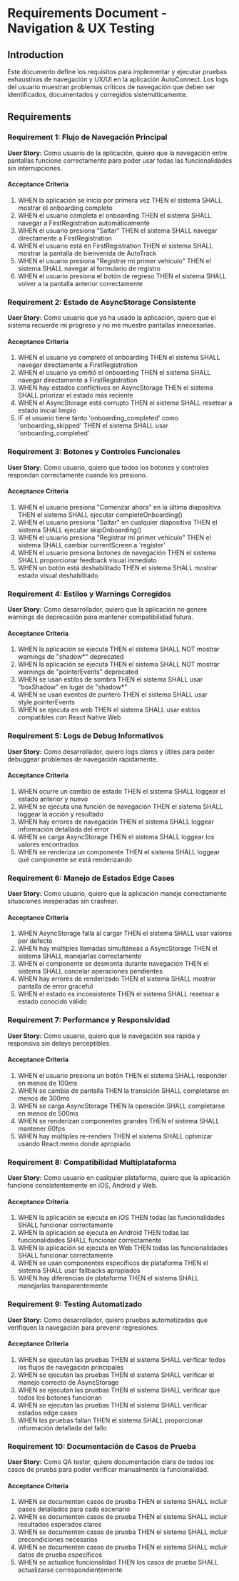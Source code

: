 # Requirements Document - Navigation & UX Testing

## Introduction

Este documento define los requisitos para implementar y ejecutar pruebas exhaustivas de navegación y UX/UI en la aplicación AutoConnect. Los logs del usuario muestran problemas críticos de navegación que deben ser identificados, documentados y corregidos sistemáticamente.

## Requirements

### Requirement 1: Flujo de Navegación Principal

**User Story:** Como usuario de la aplicación, quiero que la navegación entre pantallas funcione correctamente para poder usar todas las funcionalidades sin interrupciones.

#### Acceptance Criteria

1. WHEN la aplicación se inicia por primera vez THEN el sistema SHALL mostrar el onboarding completo
2. WHEN el usuario completa el onboarding THEN el sistema SHALL navegar a FirstRegistration automáticamente
3. WHEN el usuario presiona "Saltar" THEN el sistema SHALL navegar directamente a FirstRegistration
4. WHEN el usuario está en FirstRegistration THEN el sistema SHALL mostrar la pantalla de bienvenida de AutoTrack
5. WHEN el usuario presiona "Registrar mi primer vehículo" THEN el sistema SHALL navegar al formulario de registro
6. WHEN el usuario presiona el botón de regreso THEN el sistema SHALL volver a la pantalla anterior correctamente

### Requirement 2: Estado de AsyncStorage Consistente

**User Story:** Como usuario que ya ha usado la aplicación, quiero que el sistema recuerde mi progreso y no me muestre pantallas innecesarias.

#### Acceptance Criteria

1. WHEN el usuario ya completó el onboarding THEN el sistema SHALL navegar directamente a FirstRegistration
2. WHEN el usuario ya omitió el onboarding THEN el sistema SHALL navegar directamente a FirstRegistration
3. WHEN hay estados conflictivos en AsyncStorage THEN el sistema SHALL priorizar el estado más reciente
4. WHEN el AsyncStorage está corrupto THEN el sistema SHALL resetear a estado inicial limpio
5. IF el usuario tiene tanto 'onboarding_completed' como 'onboarding_skipped' THEN el sistema SHALL usar 'onboarding_completed'

### Requirement 3: Botones y Controles Funcionales

**User Story:** Como usuario, quiero que todos los botones y controles respondan correctamente cuando los presiono.

#### Acceptance Criteria

1. WHEN el usuario presiona "Comenzar ahora" en la última diapositiva THEN el sistema SHALL ejecutar completeOnboarding()
2. WHEN el usuario presiona "Saltar" en cualquier diapositiva THEN el sistema SHALL ejecutar skipOnboarding()
3. WHEN el usuario presiona "Registrar mi primer vehículo" THEN el sistema SHALL cambiar currentScreen a 'register'
4. WHEN el usuario presiona botones de navegación THEN el sistema SHALL proporcionar feedback visual inmediato
5. WHEN un botón está deshabilitado THEN el sistema SHALL mostrar estado visual deshabilitado

### Requirement 4: Estilos y Warnings Corregidos

**User Story:** Como desarrollador, quiero que la aplicación no genere warnings de deprecación para mantener compatibilidad futura.

#### Acceptance Criteria

1. WHEN la aplicación se ejecuta THEN el sistema SHALL NOT mostrar warnings de "shadow*" deprecated
2. WHEN la aplicación se ejecuta THEN el sistema SHALL NOT mostrar warnings de "pointerEvents" deprecated
3. WHEN se usan estilos de sombra THEN el sistema SHALL usar "boxShadow" en lugar de "shadow*"
4. WHEN se usan eventos de puntero THEN el sistema SHALL usar style.pointerEvents
5. WHEN se ejecuta en web THEN el sistema SHALL usar estilos compatibles con React Native Web

### Requirement 5: Logs de Debug Informativos

**User Story:** Como desarrollador, quiero logs claros y útiles para poder debuggear problemas de navegación rápidamente.

#### Acceptance Criteria

1. WHEN ocurre un cambio de estado THEN el sistema SHALL loggear el estado anterior y nuevo
2. WHEN se ejecuta una función de navegación THEN el sistema SHALL loggear la acción y resultado
3. WHEN hay errores de navegación THEN el sistema SHALL loggear información detallada del error
4. WHEN se carga AsyncStorage THEN el sistema SHALL loggear los valores encontrados
5. WHEN se renderiza un componente THEN el sistema SHALL loggear qué componente se está renderizando

### Requirement 6: Manejo de Estados Edge Cases

**User Story:** Como usuario, quiero que la aplicación maneje correctamente situaciones inesperadas sin crashear.

#### Acceptance Criteria

1. WHEN AsyncStorage falla al cargar THEN el sistema SHALL usar valores por defecto
2. WHEN hay múltiples llamadas simultáneas a AsyncStorage THEN el sistema SHALL manejarlas correctamente
3. WHEN el componente se desmonta durante navegación THEN el sistema SHALL cancelar operaciones pendientes
4. WHEN hay errores de renderizado THEN el sistema SHALL mostrar pantalla de error graceful
5. WHEN el estado es inconsistente THEN el sistema SHALL resetear a estado conocido válido

### Requirement 7: Performance y Responsividad

**User Story:** Como usuario, quiero que la navegación sea rápida y responsiva sin delays perceptibles.

#### Acceptance Criteria

1. WHEN el usuario presiona un botón THEN el sistema SHALL responder en menos de 100ms
2. WHEN se cambia de pantalla THEN la transición SHALL completarse en menos de 300ms
3. WHEN se carga AsyncStorage THEN la operación SHALL completarse en menos de 500ms
4. WHEN se renderizan componentes grandes THEN el sistema SHALL mantener 60fps
5. WHEN hay múltiples re-renders THEN el sistema SHALL optimizar usando React.memo donde apropiado

### Requirement 8: Compatibilidad Multiplataforma

**User Story:** Como usuario en cualquier plataforma, quiero que la aplicación funcione consistentemente en iOS, Android y Web.

#### Acceptance Criteria

1. WHEN la aplicación se ejecuta en iOS THEN todas las funcionalidades SHALL funcionar correctamente
2. WHEN la aplicación se ejecuta en Android THEN todas las funcionalidades SHALL funcionar correctamente  
3. WHEN la aplicación se ejecuta en Web THEN todas las funcionalidades SHALL funcionar correctamente
4. WHEN se usan componentes específicos de plataforma THEN el sistema SHALL usar fallbacks apropiados
5. WHEN hay diferencias de plataforma THEN el sistema SHALL manejarlas transparentemente

### Requirement 9: Testing Automatizado

**User Story:** Como desarrollador, quiero pruebas automatizadas que verifiquen la navegación para prevenir regresiones.

#### Acceptance Criteria

1. WHEN se ejecutan las pruebas THEN el sistema SHALL verificar todos los flujos de navegación principales
2. WHEN se ejecutan las pruebas THEN el sistema SHALL verificar el manejo correcto de AsyncStorage
3. WHEN se ejecutan las pruebas THEN el sistema SHALL verificar que todos los botones funcionan
4. WHEN se ejecutan las pruebas THEN el sistema SHALL verificar estados edge cases
5. WHEN las pruebas fallan THEN el sistema SHALL proporcionar información detallada del fallo

### Requirement 10: Documentación de Casos de Prueba

**User Story:** Como QA tester, quiero documentación clara de todos los casos de prueba para poder verificar manualmente la funcionalidad.

#### Acceptance Criteria

1. WHEN se documenten casos de prueba THEN el sistema SHALL incluir pasos detallados para cada escenario
2. WHEN se documenten casos de prueba THEN el sistema SHALL incluir resultados esperados claros
3. WHEN se documenten casos de prueba THEN el sistema SHALL incluir precondiciones necesarias
4. WHEN se documenten casos de prueba THEN el sistema SHALL incluir datos de prueba específicos
5. WHEN se actualice funcionalidad THEN los casos de prueba SHALL actualizarse correspondientemente